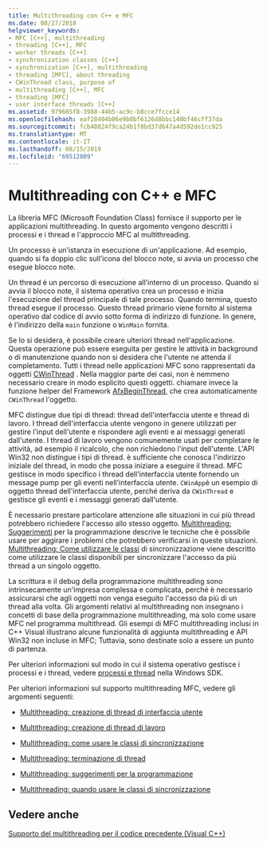 ```yaml
---
title: Multithreading con C++ e MFC
ms.date: 08/27/2018
helpviewer_keywords:
- MFC [C++], multithreading
- threading [C++], MFC
- worker threads [C++]
- synchronization classes [C++]
- synchronization [C++], multithreading
- threading [MFC], about threading
- CWinThread class, purpose of
- multithreading [C++], MFC
- threading [MFC]
- user interface threads [C++]
ms.assetid: 979605f8-3988-44b5-ac9c-b8cce7fcce14
ms.openlocfilehash: eaf28404b06e9b0bf6126d8bbc140bf46cff37da
ms.sourcegitcommit: fcb48824f9ca24b1f8bd37d647a4d592de1cc925
ms.translationtype: MT
ms.contentlocale: it-IT
ms.lasthandoff: 08/15/2019
ms.locfileid: "69512009"
---
```

# <a name="multithreading-with-c-and-mfc"></a>Multithreading con C++ e MFC

La libreria MFC (Microsoft Foundation Class) fornisce il supporto per le applicazioni multithreading. In questo argomento vengono descritti i processi e i thread e l'approccio MFC al multithreading.

Un processo è un'istanza in esecuzione di un'applicazione. Ad esempio, quando si fa doppio clic sull'icona del blocco note, si avvia un processo che esegue blocco note.

Un thread è un percorso di esecuzione all'interno di un processo. Quando si avvia il blocco note, il sistema operativo crea un processo e inizia l'esecuzione del thread principale di tale processo. Quando termina, questo thread esegue il processo. Questo thread primario viene fornito al sistema operativo dal codice di avvio sotto forma di indirizzo di funzione. In genere, è l'indirizzo della `main` funzione o `WinMain` fornita.

Se lo si desidera, è possibile creare ulteriori thread nell'applicazione. Questa operazione può essere eseguita per gestire le attività in background o di manutenzione quando non si desidera che l'utente ne attenda il completamento. Tutti i thread nelle applicazioni MFC sono rappresentati da oggetti [CWinThread](../mfc/reference/cwinthread-class.md) . Nella maggior parte dei casi, non è nemmeno necessario creare in modo esplicito questi oggetti. chiamare invece la funzione helper del Framework [AfxBeginThread](../mfc/reference/application-information-and-management.md#afxbeginthread), che crea automaticamente `CWinThread` l'oggetto.

MFC distingue due tipi di thread: thread dell'interfaccia utente e thread di lavoro. I thread dell'interfaccia utente vengono in genere utilizzati per gestire l'input dell'utente e rispondere agli eventi e ai messaggi generati dall'utente. I thread di lavoro vengono comunemente usati per completare le attività, ad esempio il ricalcolo, che non richiedono l'input dell'utente. L'API Win32 non distingue i tipi di thread. è sufficiente che conosca l'indirizzo iniziale del thread, in modo che possa iniziare a eseguire il thread. MFC gestisce in modo specifico i thread dell'interfaccia utente fornendo un message pump per gli eventi nell'interfaccia utente. `CWinApp`è un esempio di oggetto thread dell'interfaccia utente, perché deriva da `CWinThread` e gestisce gli eventi e i messaggi generati dall'utente.

È necessario prestare particolare attenzione alle situazioni in cui più thread potrebbero richiedere l'accesso allo stesso oggetto. [Multithreading: Suggerimenti](multithreading-programming-tips.md) per la programmazione descrive le tecniche che è possibile usare per aggirare i problemi che potrebbero verificarsi in queste situazioni. [Multithreading: Come utilizzare le classi](multithreading-how-to-use-the-synchronization-classes.md) di sincronizzazione viene descritto come utilizzare le classi disponibili per sincronizzare l'accesso da più thread a un singolo oggetto.

La scrittura e il debug della programmazione multithreading sono intrinsecamente un'impresa complessa e complicata, perché è necessario assicurarsi che agli oggetti non venga eseguito l'accesso da più di un thread alla volta. Gli argomenti relativi al multithreading non insegnano i concetti di base della programmazione multithreading, ma solo come usare MFC nel programma multithread. Gli esempi di MFC multithreading inclusi in C++ Visual illustrano alcune funzionalità di aggiunta multithreading e API Win32 non incluse in MFC; Tuttavia, sono destinate solo a essere un punto di partenza.

Per ulteriori informazioni sul modo in cui il sistema operativo gestisce i processi e i thread, vedere [processi e thread](/windows/win32/ProcThread/processes-and-threads) nella Windows SDK.

Per ulteriori informazioni sul supporto multithreading MFC, vedere gli argomenti seguenti:

- [Multithreading: creazione di thread di interfaccia utente](multithreading-creating-user-interface-threads.md)

- [Multithreading: creazione di thread di lavoro](multithreading-creating-worker-threads.md)

- [Multithreading: come usare le classi di sincronizzazione](multithreading-how-to-use-the-synchronization-classes.md)

- [Multithreading: terminazione di thread](multithreading-terminating-threads.md)

- [Multithreading: suggerimenti per la programmazione](multithreading-programming-tips.md)

- [Multithreading: quando usare le classi di sincronizzazione](multithreading-when-to-use-the-synchronization-classes.md)

## <a name="see-also"></a>Vedere anche

[Supporto del multithreading per il codice precedente (Visual C++)](multithreading-support-for-older-code-visual-cpp.md)
